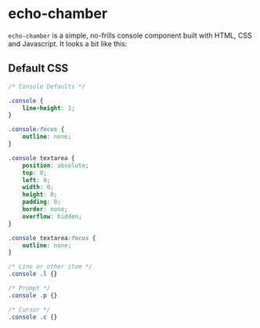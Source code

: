 # echo-chamber

`echo-chamber` is a simple, no-frills console component built with HTML, CSS and Javascript. It looks a bit like this:



## Default CSS

```css
/* Console Defaults */

.console {
	line-height: 1;
}

.console:focus {
	outline: none;
}

.console textarea {
	position: absolute;
	top: 0;
	left: 0;
	width: 0;
	height: 0;
	padding: 0;
	border: none;
	overflow: hidden;
}

.console textarea:focus {
	outline: none;
}

/* Line or other item */
.console .l {}

/* Prompt */
.console .p {}

/* Cursor */
.console .c {}
```